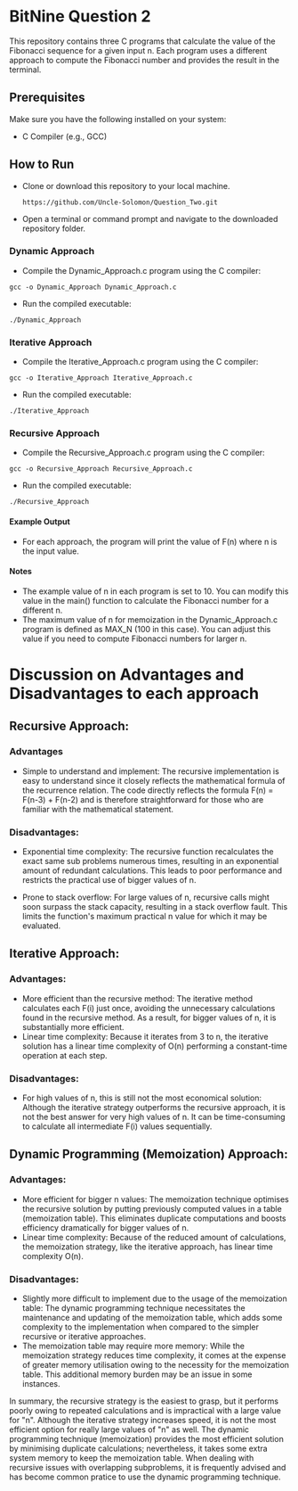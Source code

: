 # BitNine Question 2 
This repository contains three C programs that calculate the value of the Fibonacci sequence for a given input n. Each program uses a different approach to compute the Fibonacci number and provides the result in the terminal.

## Prerequisites
Make sure you have the following installed on your system:

* C Compiler (e.g., GCC)

## How to Run
* Clone or download this repository to your local machine.
  ```
  https://github.com/Uncle-Solomon/Question_Two.git
  ```
* Open a terminal or command prompt and navigate to the downloaded repository folder.

### Dynamic Approach
* Compile the Dynamic_Approach.c program using the C compiler:
```
gcc -o Dynamic_Approach Dynamic_Approach.c
```
* Run the compiled executable:
```
./Dynamic_Approach
```
### Iterative Approach
* Compile the Iterative_Approach.c program using the C compiler:
```
gcc -o Iterative_Approach Iterative_Approach.c
```
* Run the compiled executable:
```
./Iterative_Approach
```
### Recursive Approach
* Compile the Recursive_Approach.c program using the C compiler:
```
gcc -o Recursive_Approach Recursive_Approach.c
```
* Run the compiled executable:
```
./Recursive_Approach
```
#### Example Output
* For each approach, the program will print the value of F(n) where n is the input value.

#### Notes
* The example value of n in each program is set to 10. You can modify this value in the main() function to calculate the Fibonacci number for a different n.
* The maximum value of n for memoization in the Dynamic_Approach.c program is defined as MAX_N (100 in this case). You can adjust this value if you need to compute Fibonacci numbers for larger n.


# Discussion on Advantages and Disadvantages to each approach

## Recursive Approach:
### Advantages
* Simple to understand and implement: The recursive implementation is easy to understand since it closely reflects the mathematical formula of the recurrence relation. The code directly reflects the formula F(n) = F(n-3) + F(n-2) and is therefore straightforward for those who are familiar with the mathematical statement.

### Disadvantages:

* Exponential time complexity: The recursive function recalculates the exact same sub problems numerous times, resulting in an exponential amount of redundant calculations. This leads to poor performance and restricts the practical use of bigger values of n.

* Prone to stack overflow:  For large values of n, recursive calls might soon surpass the stack capacity, resulting in a stack overflow fault. This limits the function's maximum practical n value for which it may be evaluated.

## Iterative Approach:

### Advantages:
* More efficient than the recursive method: The iterative method calculates each F(i) just once, avoiding the unnecessary calculations found in the recursive method. As a result, for bigger values of n, it is substantially more efficient.
* Linear time complexity: Because it iterates from 3 to n, the iterative solution has a linear time complexity of O(n) performing a constant-time operation at each step.

### Disadvantages:
* For high values of n, this is still not the most economical solution: Although the iterative strategy outperforms the recursive approach, it is not the best answer for very high values of n. It can be time-consuming to calculate all intermediate F(i) values sequentially.

## Dynamic Programming (Memoization) Approach:

### Advantages:
* More efficient for bigger n values: The memoization technique optimises the recursive solution by putting previously computed values in a table (memoization table). This eliminates duplicate computations and boosts efficiency dramatically for bigger values of n.
* Linear time complexity: Because of the reduced amount of calculations, the memoization strategy, like the iterative approach, has linear time complexity O(n).

### Disadvantages:
* Slightly more difficult to implement due to the usage of the memoization table: The dynamic programming technique necessitates the maintenance and updating of the memoization table, which adds some complexity to the implementation when compared to the simpler recursive or iterative approaches.
* The memoization table may require more memory: While the memoization strategy reduces time complexity, it comes at the expense of greater memory utilisation owing to the necessity for the memoization table. This additional memory burden may be an issue in some instances.


In summary, the recursive strategy is the easiest to grasp, but it performs poorly owing to repeated calculations and is impractical with a large value for "n". Although the iterative strategy increases speed, it is not the most efficient option for really large values of "n" as well. The dynamic programming technique (memoization) provides the most efficient solution by minimising duplicate calculations; nevertheless, it takes some extra system memory to keep the memoization table. When dealing with recursive issues with overlapping subproblems, it is frequently advised and has become common pratice to use the dynamic programming technique.


